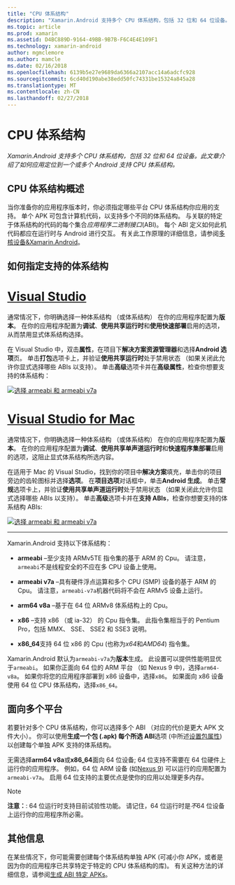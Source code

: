 ```yaml
---
title: "CPU 体系结构"
description: "Xamarin.Android 支持多个 CPU 体系结构，包括 32 位和 64 位设备。 此文章介绍了如何应用定位到一个或多个 Android 支持 CPU 体系结构。"
ms.topic: article
ms.prod: xamarin
ms.assetid: D4BC889D-9164-49BB-9B7B-F6C4E4E109F1
ms.technology: xamarin-android
author: mgmclemore
ms.author: mamcle
ms.date: 02/16/2018
ms.openlocfilehash: 6139b5e27e9689da6366a2107acc14a6adcfc928
ms.sourcegitcommit: 6cd40d190abe38edd50fc74331be15324a845a28
ms.translationtype: MT
ms.contentlocale: zh-CN
ms.lasthandoff: 02/27/2018
---
```

# <a name="cpu-architectures"></a>CPU 体系结构

_Xamarin.Android 支持多个 CPU 体系结构，包括 32 位和 64 位设备。此文章介绍了如何应用定位到一个或多个 Android 支持 CPU 体系结构。_

## <a name="cpu-architectures-overview"></a>CPU 体系结构概述

当你准备你的应用程序版本时，你必须指定哪些平台 CPU 体系结构你应用的支持。 单个 APK 可包含计算机代码，以支持多个不同的体系结构。 与关联的特定于体系结构的代码的每个集合*应用程序二进制接口*(ABI)。 每个 ABI 定义如何此机代码都应在运行时与 Android 进行交互。
有关此工作原理的详细信息，请参阅[多核设备&amp;Xamarin.Android](~/android/deploy-test/multicore-devices.md)。


## <a name="how-to-specify-supported-architectures"></a>如何指定支持的体系结构

# <a name="visual-studiotabvswin"></a>[Visual Studio](#tab/vswin)

通常情况下，你明确选择一种体系结构 （或体系结构） 在你的应用程序配置为**版本**。 在你的应用程序配置为**调试**、**使用共享运行时**和**使用快速部署**启用的选项，从而禁用显式体系结构选择。

在 Visual Studio 中，双击**属性**，在项目下**解决方案资源管理器**和选择**Android 选项**页。 单击**打包**选项卡上，并验证**使用共享运行时**处于禁用状态 （如果关闭此允许你显式选择哪些 ABIs 以支持）。 单击**高级**选项卡并在**高级属性**，检查你想要支持的体系结构：

[ ![选择 armeabi 和 armeabi v7a](cpu-architectures-images/vs/01-abi-selections-sml.png)](cpu-architectures-images/vs/01-abi-selections.png)

# <a name="visual-studio-for-mactabvsmac"></a>[Visual Studio for Mac](#tab/vsmac)

通常情况下，你明确选择一种体系结构 （或体系结构） 在你的应用程序配置为**版本**。 在你的应用程序配置为**调试**、**使用共享单声道运行时**和**快速程序集部署**启用的选项，这阻止显式体系结构所选内容。

在适用于 Mac 的 Visual Studio，找到你的项目中**解决方案**填充，单击你的项目旁边的齿轮图标并选择**选项**。 在**项目选项**对话框中，单击**Android 生成**。 单击**常规**选项卡上，并验证**使用共享单声道运行时**处于禁用状态 （如果关闭此允许你显式选择哪些 ABIs 以支持）。 单击**高级**选项卡并在**支持 ABIs**，检查你想要支持的体系结构 ABIs:

[ ![选择 armeabi 和 armeabi v7a](cpu-architectures-images/xs/01-abi-selections-sml.png)](cpu-architectures-images/xs/01-abi-selections.png)

-----


Xamarin.Android 支持以下体系结构：

-   **armeabi** &ndash;至少支持 ARMv5TE 指令集的基于 ARM 的 Cpu。 请注意，`armeabi`不是线程安全的不应在多 CPU 设备上使用。

-   **armeabi v7a** &ndash;具有硬件浮点运算和多个 CPU (SMP) 设备的基于 ARM 的 Cpu。 请注意，`armeabi-v7a`机器代码将不会在 ARMv5 设备上运行。

-   **arm64 v8a** &ndash;基于在 64 位 ARMv8 体系结构上的 Cpu。

-   **x86** &ndash;支持 x86 （或 ia-32） 的 Cpu 指令集。 此指令集相当于的 Pentium Pro，包括 MMX、 SSE、 SSE2 和 SSE3 说明。

-   **x86_64**支持 64 位 x86 的 Cpu (也称为*x64*和*AMD64*) 指令集。

Xamarin.Android 默认为`armeabi-v7a`为**版本**生成。 此设置可以提供性能明显优于`armeabi`。 如果你正面向 64 位的 ARM 平台 （如 Nexus 9 中)，选择`arm64-v8a`。 如果你将您的应用程序部署到 x86 设备中，选择`x86`。 如果面向 x86 设备使用 64 位 CPU 体系结构，选择`x86_64`。

## <a name="targeting-multiple-platforms"></a>面向多个平台

若要针对多个 CPU 体系结构，你可以选择多个 ABI （对应的代价是更大 APK 文件大小）。 你可以使用**生成一个包 (.apk) 每个所选 ABI**选项 (中所述[设置包属性](~/android/deploy-test/release-prep/index.md#Set_Packaging_Properties)) 以创建每个单独 APK 支持的体系结构。

无需选择**arm64 v8a**或**x86_64**面向 64 位设备; 64 位支持不需要在 64 位硬件上运行你的应用程序。 例如，64 位 ARM 设备 (如[Nexus 9](http://www.google.com/nexus/9/)) 可以运行的应用配置为`armeabi-v7a`。 启用 64 位支持的主要优点是使你的应用以处理更多内存。

> [!NOTE]
> **注意：**: 64 位运行时支持目前试验性功能。 请记住，64 位运行时是*不*64 位设备上运行你的应用程序所必需。 

## <a name="additional-information"></a>其他信息

在某些情况下，你可能需要创建每个体系结构单独 APK (可减小你 APK，或者是因为你的应用程序已共享特定于特定的 CPU 体系结构的库)。
有关这种方法的详细信息，请参阅[生成 ABI 特定 APKs](~/android/deploy-test/building-apps/abi-specific-apks.md)。
